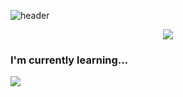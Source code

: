 ![header](https://capsule-render.vercel.app/api?type=soft&text=Yang's%20Github&color=auto&animation=fadeIn)
<br>

<div align="center">
  <a href="https://github.com/yangda10/github-readme-stats">
    <img align="center" src="https://github-readme-stats.vercel.app/api/top-langs/?username=yangda10&layout=compact" />
  </a>
</div>

<div>
  <h3>I'm currently learning...</h3>
  <img src="https://img.shields.io/badge/javascript-F7DF1E.svg?&style=for-the-badge&logo=javascript&logoColor=white"
</div>

<!--
**yangda10/yangda10** is a ✨ _special_ ✨ repository because its `README.md` (this file) appears on your GitHub profile.

Here are some ideas to get you started:

- 🔭 I’m currently working on ...
- 🌱 I’m currently learning ...
- 👯 I’m looking to collaborate on ...
- 🤔 I’m looking for help with ...
- 💬 Ask me about ...
- 📫 How to reach me: ...
- 😄 Pronouns: ...
- ⚡ Fun fact: ...
-->
